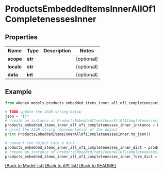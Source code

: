 # ProductsEmbeddedItemsInnerAllOf1CompletenessesInner


## Properties
Name | Type | Description | Notes
------------ | ------------- | ------------- | -------------
**scope** | **str** |  | [optional] 
**locale** | **str** |  | [optional] 
**data** | **int** |  | [optional] 

## Example

```python
from akeneo.models.products_embedded_items_inner_all_of1_completenesses_inner import ProductsEmbeddedItemsInnerAllOf1CompletenessesInner

# TODO update the JSON string below
json = "{}"
# create an instance of ProductsEmbeddedItemsInnerAllOf1CompletenessesInner from a JSON string
products_embedded_items_inner_all_of1_completenesses_inner_instance = ProductsEmbeddedItemsInnerAllOf1CompletenessesInner.from_json(json)
# print the JSON string representation of the object
print ProductsEmbeddedItemsInnerAllOf1CompletenessesInner.to_json()

# convert the object into a dict
products_embedded_items_inner_all_of1_completenesses_inner_dict = products_embedded_items_inner_all_of1_completenesses_inner_instance.to_dict()
# create an instance of ProductsEmbeddedItemsInnerAllOf1CompletenessesInner from a dict
products_embedded_items_inner_all_of1_completenesses_inner_form_dict = products_embedded_items_inner_all_of1_completenesses_inner.from_dict(products_embedded_items_inner_all_of1_completenesses_inner_dict)
```
[[Back to Model list]](../README.md#documentation-for-models) [[Back to API list]](../README.md#documentation-for-api-endpoints) [[Back to README]](../README.md)


